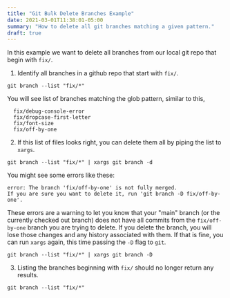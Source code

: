 ```yaml
---
title: "Git Bulk Delete Branches Example"
date: 2021-03-01T11:38:01-05:00
summary: "How to delete all git branches matching a given pattern."
draft: true
---
```


In this example we want to delete all branches from our local git repo that begin with `fix/`.


1. Identify all branches in a github repo that start with `fix/`.

```shell
git branch --list "fix/*"
```

You will see list of branches matching the glob pattern, similar to this,
```shell
  fix/debug-console-error
  fix/dropcase-first-letter
  fix/font-size
  fix/off-by-one
  ```

2. If this list of files looks right, you can delete them all by piping the list to `xargs`.

```shell
git branch --list "fix/*" | xargs git branch -d
```

You might see some errors like these:

```shell
error: The branch 'fix/off-by-one' is not fully merged.
If you are sure you want to delete it, run 'git branch -D fix/off-by-one'.
```

These errors are a warning to let you know that your "main" branch (or the currently checked out branch) does not have all commits from the `fix/off-by-one` branch you are trying to delete. If you delete the branch, you will lose those changes and any history associated with them. If that is fine, you can run `xargs` again, this time passing the `-D` flag to `git`.

```shell
git branch --list "fix/*" | xargs git branch -D
```

3. Listing the branches beginning with `fix/` should no longer return any results.

```shell
git branch --list "fix/*"
```